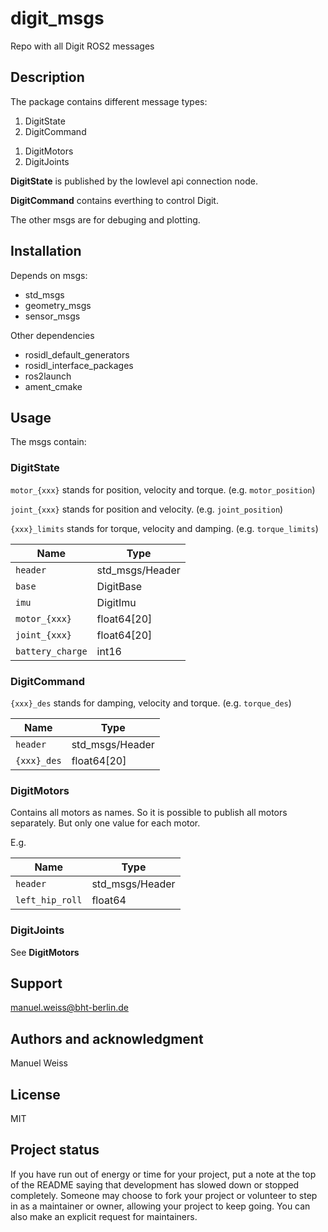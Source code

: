 # digit_msgs

Repo with all Digit ROS2 messages


## Description

The package contains different message types:

1. DigitState
1. DigitCommand
<!-- 1. DigitImu
1. DigitBase -->
1. DigitMotors
1. DigitJoints

**DigitState** is published by the lowlevel api connection node. 

**DigitCommand** contains everthing to control Digit. 

The other msgs are for debuging and plotting. 


## Installation
Depends on msgs:
- std_msgs
- geometry_msgs
- sensor_msgs


Other dependencies
- rosidl_default_generators
- rosidl_interface_packages
- ros2launch
- ament_cmake


## Usage
The msgs contain:

### DigitState

`motor_{xxx}` stands for position, velocity and torque. (e.g. `motor_position`)

`joint_{xxx}` stands for position and velocity. (e.g. `joint_position`)

`{xxx}_limits` stands for torque, velocity and damping. (e.g. `torque_limits`)

| Name | Type |
| ----------- | ----------- |
| `header` | std_msgs/Header  |
| `base` | DigitBase | 
| `imu` | DigitImu | 
| `motor_{xxx}` | float64[20] | 
| `joint_{xxx}` | float64[20] | 
| `battery_charge` | int16 | 


### DigitCommand

`{xxx}_des` stands for damping, velocity and torque. (e.g. `torque_des`)

| Name | Type |
| ----------- | ----------- |
| `header` | std_msgs/Header  |
| `{xxx}_des` | float64[20] | 

<!-- ### DigitBase

| Name | Type |
| ----------- | ----------- |
| `translation` | float64[3]  |
| `orientation` | geometry_msgs/Quaternion | 
| `linear_velocity` | float64[3] | 
| `angular_velocity` | float64[3] |  -->

<!-- ### DigitImu

| Name | Type |
| ----------- | ----------- |
| `orientation` | geometry_msgs/Quaternion | 
| `angular_velocity` | float64[3] | 
| `linear_acceleration` | float64[3] | 
| `magnetic_field` | float64[3]  | -->


### DigitMotors

Contains all motors as names. 
So it is possible to publish all motors separately. But only one value for each motor. 

E.g.

| Name | Type |
| ----------- | ----------- |
| `header` | std_msgs/Header  |
| `left_hip_roll` | float64 | 

### DigitJoints

See **DigitMotors**


## Support
manuel.weiss@bht-berlin.de



## Authors and acknowledgment
Manuel Weiss

## License
MIT


## Project status
If you have run out of energy or time for your project, put a note at the top of the README saying that development has slowed down or stopped completely. Someone may choose to fork your project or volunteer to step in as a maintainer or owner, allowing your project to keep going. You can also make an explicit request for maintainers.
